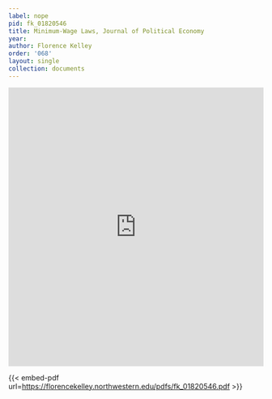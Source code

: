 ```yaml
---
label: nope
pid: fk_01820546
title: Minimum-Wage Laws, Journal of Political Economy
year:
author: Florence Kelley
order: '068'
layout: single
collection: documents
---
```

<iframe src="https://northwestern.app.box.com/embed/s/k13mw8alo6pzethqb22ry83b1ul83kyr?sortColumn=date&view=list" width="100%" height="550" frameborder="0" allowfullscreen webkitallowfullscreen msallowfullscreen></iframe>


{{< embed-pdf url=https://florencekelley.northwestern.edu/pdfs/fk_01820546.pdf >}}